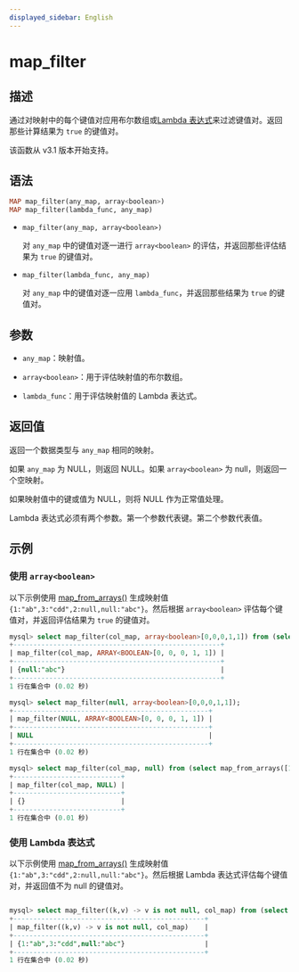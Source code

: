 ```yaml
---
displayed_sidebar: English
---
```


# map_filter

## 描述

通过对映射中的每个键值对应用布尔数组或[Lambda 表达式](../Lambda_expression.md)来过滤键值对。返回那些计算结果为 `true` 的键值对。

该函数从 v3.1 版本开始支持。

## 语法

```Haskell
MAP map_filter(any_map, array<boolean>)
MAP map_filter(lambda_func, any_map)
```

- `map_filter(any_map, array<boolean>)`

  对 `any_map` 中的键值对逐一进行 `array<boolean>` 的评估，并返回那些评估结果为 `true` 的键值对。

- `map_filter(lambda_func, any_map)`

  对 `any_map` 中的键值对逐一应用 `lambda_func`，并返回那些结果为 `true` 的键值对。

## 参数

- `any_map`：映射值。

- `array<boolean>`：用于评估映射值的布尔数组。

- `lambda_func`：用于评估映射值的 Lambda 表达式。

## 返回值

返回一个数据类型与 `any_map` 相同的映射。

如果 `any_map` 为 NULL，则返回 NULL。如果 `array<boolean>` 为 null，则返回一个空映射。

如果映射值中的键或值为 NULL，则将 NULL 作为正常值处理。

Lambda 表达式必须有两个参数。第一个参数代表键。第二个参数代表值。

## 示例

### 使用 `array<boolean>`

以下示例使用 [map_from_arrays()](map_from_arrays.md) 生成映射值 `{1:"ab",3:"cdd",2:null,null:"abc"}`。然后根据 `array<boolean>` 评估每个键值对，并返回评估结果为 `true` 的键值对。

```SQL
mysql> select map_filter(col_map, array<boolean>[0,0,0,1,1]) from (select map_from_arrays([1,3,null,2,null],['ab','cdd',null,null,'abc']) as col_map)A;
+----------------------------------------------------+
| map_filter(col_map, ARRAY<BOOLEAN>[0, 0, 0, 1, 1]) |
+----------------------------------------------------+
| {null:"abc"}                                       |
+----------------------------------------------------+
1 行在集合中 (0.02 秒)

mysql> select map_filter(null, array<boolean>[0,0,0,1,1]);
+-------------------------------------------------+
| map_filter(NULL, ARRAY<BOOLEAN>[0, 0, 0, 1, 1]) |
+-------------------------------------------------+
| NULL                                            |
+-------------------------------------------------+
1 行在集合中 (0.02 秒)

mysql> select map_filter(col_map, null) from (select map_from_arrays([1,3,null,2,null],['ab','cdd',null,null,'abc']) as col_map)A;
+---------------------------+
| map_filter(col_map, NULL) |
+---------------------------+
| {}                        |
+---------------------------+
1 行在集合中 (0.01 秒)
```

### 使用 Lambda 表达式

以下示例使用 [map_from_arrays()](map_from_arrays.md) 生成映射值 `{1:"ab",3:"cdd",2:null,null:"abc"}`。然后根据 Lambda 表达式评估每个键值对，并返回值不为 null 的键值对。

```SQL

mysql> select map_filter((k,v) -> v is not null, col_map) from (select map_from_arrays([1,3,null,2,null],['ab','cdd',null,null,'abc']) as col_map)A;
+------------------------------------------------+
| map_filter((k,v) -> v is not null, col_map)    |
+------------------------------------------------+
| {1:"ab",3:"cdd",null:"abc"}                    |
+------------------------------------------------+
1 行在集合中 (0.02 秒)
```
